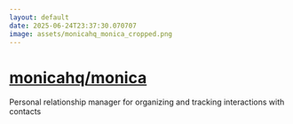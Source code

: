 ```yaml
---
layout: default
date: 2025-06-24T23:37:30.070707
image: assets/monicahq_monica_cropped.png
---
```


# [monicahq/monica](https://github.com/monicahq/monica)

Personal relationship manager for organizing and tracking interactions with contacts
